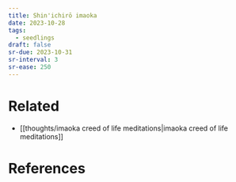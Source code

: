 ```yaml
---
title: Shin'ichirō imaoka
date: 2023-10-28
tags:
  - seedlings
draft: false
sr-due: 2023-10-31
sr-interval: 3
sr-ease: 250
---
```

# Related

- [[thoughts/imaoka creed of life meditations|imaoka creed of life meditations]]


# References